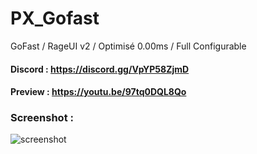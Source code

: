 # PX_Gofast
GoFast / RageUI v2 / Optimisé 0.00ms / Full Configurable

#### Discord : https://discord.gg/VpYP58ZjmD

#### Preview : https://youtu.be/97tq0DQL8Qo

### Screenshot :

![screenshot](https://media.discordapp.net/attachments/412167086152876043/921884376424390657/gofast.png?width=960&height=540)


